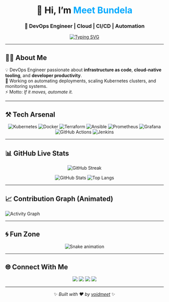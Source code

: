 <!-- Profile README for @voidmeet -->

<div align="center">

# 👋 Hi, I’m <span style="color:#0af;">Meet Bundela</span>  
### 🚀 DevOps Engineer | Cloud | CI/CD | Automation  

[![Typing SVG](https://readme-typing-svg.demolab.com?font=Fira+Code&size=28&pause=1000&color=22D3EE&center=true&vCenter=true&width=800&lines=I+design+scalable+infra.;I+build+CI%2FCD+pipelines.;I+love+Kubernetes+%26+Docker.;I+monitor+with+Grafana+%26+Prometheus.;I+automate+everything+%F0%9F%9A%80)](https://git.io/typing-svg)

</div>

---

## 🧑‍💻 About Me
💡 DevOps Engineer passionate about **infrastructure as code**, **cloud-native tooling**, and **developer productivity**.  
🔭 Working on automating deployments, scaling Kubernetes clusters, and monitoring systems.  
⚡ Motto: *If it moves, automate it.*  

---

## ⚒️ Tech Arsenal

<div align="center">

![Kubernetes](https://img.shields.io/badge/Kubernetes-326ce5?style=for-the-badge&logo=kubernetes&logoColor=white)
![Docker](https://img.shields.io/badge/Docker-0db7ed?style=for-the-badge&logo=docker&logoColor=white)
![Terraform](https://img.shields.io/badge/Terraform-623ce4?style=for-the-badge&logo=terraform&logoColor=white)
![Ansible](https://img.shields.io/badge/Ansible-ee0000?style=for-the-badge&logo=ansible&logoColor=white)
![Prometheus](https://img.shields.io/badge/Prometheus-ff7d00?style=for-the-badge&logo=prometheus&logoColor=white)
![Grafana](https://img.shields.io/badge/Grafana-f46800?style=for-the-badge&logo=grafana&logoColor=white)
![GitHub Actions](https://img.shields.io/badge/GitHub_Actions-2088ff?style=for-the-badge&logo=github-actions&logoColor=white)
![Jenkins](https://img.shields.io/badge/Jenkins-d24939?style=for-the-badge&logo=jenkins&logoColor=white)

</div>

---

## 📊 GitHub Live Stats

<p align="center">
  <img src="https://github-readme-streak-stats.herokuapp.com?user=voidmeet&theme=radical&hide_border=true&date_format=M%20j%5B%2C%20Y%5D" alt="GitHub Streak" />
</p>

<p align="center">
  <img src="https://github-readme-stats.vercel.app/api?username=voidmeet&show_icons=true&theme=radical&hide_border=true" alt="GitHub Stats" />
  <img src="https://github-readme-stats.vercel.app/api/top-langs/?username=voidmeet&layout=compact&theme=radical&hide_border=true" alt="Top Langs" />
</p>

---

## 📈 Contribution Graph (Animated)

![Activity Graph](https://github-readme-activity-graph.vercel.app/graph?username=voidmeet&theme=react-dark&hide_border=true&bg_color=0D1117&line=22D3EE&point=FFFFFF)

---

## 🌀 Fun Zone

<div align="center">

![Snake animation](https://github.com/voidmeet/voidmeet/blob/output/github-contribution-grid-snake.svg)

</div>

---

## 🌐 Connect With Me
<p align="center">
  <a href="https://meetmyportfolio.vercel.app"><img src="https://img.shields.io/badge/Portfolio-%2302569B.svg?&style=for-the-badge&logo=google-chrome&logoColor=white" /></a>
  <a href="https://linkedin.com/in/meet-bundela"><img src="https://img.shields.io/badge/LinkedIn-%230077B5.svg?&style=for-the-badge&logo=linkedin&logoColor=white" /></a>
  <a href="https://x.com/voidmeet"><img src="https://img.shields.io/badge/Twitter-%231DA1F2.svg?&style=for-the-badge&logo=twitter&logoColor=white" /></a>
  <a href="mailto:meetlearns@gmail.com"><img src="https://img.shields.io/badge/Email-%23D14836.svg?&style=for-the-badge&logo=gmail&logoColor=white" /></a>
</p>

---

<div align="center">

✨ _Built with ❤️ by [voidmeet](https://github.com/voidmeet)_ ✨

</div>
